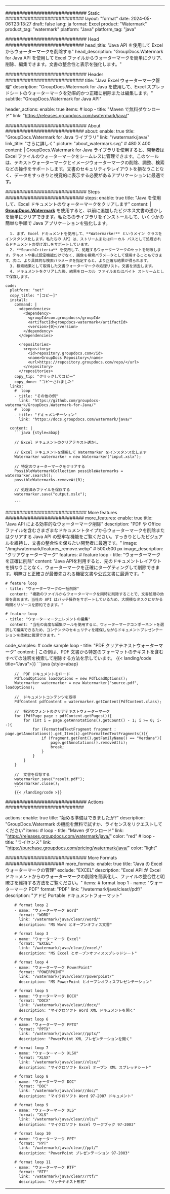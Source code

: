 
---
############################# Static ############################
layout: "format"
date:  2024-05-06T23:13:27
draft: false
lang: ja
format: Excel
product: "Watermark"
product_tag: "watermark"
platform: "Java"
platform_tag: "java"

############################# Head ############################
head_title: "Java API を使用して Excel からウォーターマークを削除する"
head_description: "GroupDocs.Watermark for Java API を使用して Excel ファイルからウォーターマークを簡単にクリア、削除、編集できます。文書の整合性と表示を強化します。"

############################# Header ############################
title: "Java Excel ウォーターマーク管理" 
description: "GroupDocs.Watermark for Java を使用して、Excel スプレッドシートのウォーターマークを効率的かつ正確に削除または編集します。"
subtitle: "GroupDocs.Watermark for Java API" 

header_actions:
  enable: true
  items:
    #  loop
    - title: "Maven で無料ダウンロード"
      link: "https://releases.groupdocs.com/watermark/java/"
      
############################# About ############################
about:
    enable: true
    title: "GroupDocs.Watermark for Java ライブラリ"
    link: "/watermark/java/"
    link_title: "さらに詳しく"
    picture: "about_watermark.svg" # 480 X 400
    content: |
       GroupDocs.Watermark for Java ライブラリを使用すると、開発者は Excel ファイルのウォーターマークをシームレスに管理できます。このツールは、テキストウォーターマークとイメージウォーターマークの削除、調整、検索などの操作をサポートします。文書のセキュリティやレイアウトを損なうことなく、データをすっきりと視覚的に表示する必要があるアプリケーションに最適です。

############################# Steps ############################
steps:
    enable: true
    title: "Java を使用して、Excel ドキュメントのウォーターマークをクリアします"
    content: |
      **[GroupDocs.Watermark](https://products.groupdocs.com/watermark/java/)** を使用すると、以前に追加したビジネス文書の透かしを簡単にクリアできます。私たちのライブラリをインストールして、いくつかの簡単な手順で Java アプリケーションを強化します。
      
      1. まず、Excel ドキュメントを使用して、**Watermarker** というメイン クラスをインスタンス化します。私たちの API は、ストリームまたはローカル パスとして処理されるドキュメントの受け渡しをサポートしています。
      2. **SearchCriteria** を使用して、処理するウォーターマークのセットを制限します。テキストや書式設定機能だけでなく、画像を検索パラメータとして使用することもできます。次に、より具体的な検索パラメータを指定すると、より正確な結果が得られます。
      3. 検索結果として取得した文書ウォーターマークの処理リスト。文書を消去します。
      4. ドキュメントをクリアした後、結果をローカル ファイルまたはバイト ストリームとして保存します。
   
    code:
      platform: "net"
      copy_title: "[コピー]"
      install:
        command: |
          <dependencies>
            <dependency>
              <groupId>com.groupdocs</groupId>
              <artifactId>groupdocs-watermark</artifactId>
              <version>{0}</version>
            </dependency>
          </dependencies>

          <repositories>
            <repository>
              <id>repository.groupdocs.com</id>
              <name>GroupDocs Repository</name>
              <url>https://repository.groupdocs.com/repo/</url>
            </repository>
          </repositories>
        copy_tip: "クリックしてコピー"
        copy_done: "コピーされました"
      links:
        #  loop
        - title: "その他の例"
          link: "https://github.com/groupdocs-watermark/GroupDocs.Watermark-for-Java/"
        #  loop
        - title: "ドキュメンテーション"
          link: "https://docs.groupdocs.com/watermark/java/"
          
      content: |
        ```java {style=abap}

        // Excel ドキュメントのクリアテキスト透かし

        // Excel ドキュメントを使用して Watermarker をインスタンス化します
        Watermarker watermarker = new Watermarker("input.xslx");
        
        // 特定のウォーターマークをクリアする
        PossibleWatermarkCollection possibleWatermarks = watermarker.search();
        possibleWatermarks.removeAt(0);

        // 処理済みファイルを保存する
        watermarker.save("output.xslx");
        
        ```    
        
############################# More features ############################
more_features:
  enable: true
  title: "Java API による効率的なウォーターマーク削除"
  description: "PDF や Office ファイルを含むさまざまなドキュメントタイプからウォーターマークを削除またはクリアする Java API の堅牢な機能をご覧ください。すっきりとしたビジュアルを維持し、文書の整合性を保ちたい開発者に最適です。"
  image: "/img/watermark/features_remove.webp" # 500x500 px
  image_description: "クリアウォーターマーク"
  features:
    # feature loop
    - title: "ウォーターマークを正確に削除"
      content: "Java APIを利用すると、元のドキュメントレイアウトを損なうことなく、ウォーターマークを正確にターゲティングして削除できます。明瞭さと正確さが最優先される機密文書や公式文書に最適です。"

    # feature loop
    - title: "ウォーターマークの一括削除"
      content: "複数のファイルからウォーターマークを同時に削除することで、文書処理の効率を高めます。当社の API はバッチ操作をサポートしているため、大規模なタスクにかかる時間とリソースを節約できます。"

    # feature loop
    - title: "ウォーターマークエレメントの編集"
      content: "当社の高度な編集ツールを使用すると、ウォーターマークコンポーネントを選択して編集できるため、コンテンツのセキュリティを確保しながらドキュメントプレゼンテーションを柔軟に管理できます。"
      
  code_samples:
    # code sample loop
    - title: "PDF クリアテキストウォーターマーク"
      content: |
        この例は、PDF 文書から特定のフォーマットのテキストを含むすべての注釈を検索して削除する方法を示しています。
        {{< landing/code title="Java">}}
        ```java {style=abap}
        
        //  PDF ドキュメントをロード
        PdfLoadOptions loadOptions = new PdfLoadOptions();
        Watermarker watermarker = new Watermarker("source.pdf", loadOptions);

        //  ドキュメントコンテンツを取得
        PdfContent pdfContent = watermarker.getContent(PdfContent.class);

        //  特定のフォントのクリアテキストウォーターマーク
        for (PdfPage page : pdfContent.getPages()){
            for (int i = page.getAnnotations().getCount() - 1; i >= 0; i--){
                for (FormattedTextFragment fragment : page.getAnnotations().get_Item(i).getFormattedTextFragments()){
                    if (fragment.getFont().getFamilyName() == "Verdana"){
                        page.getAnnotations().removeAt(i);
                        break;
                    }
                }
            }
        }

        //  文書を保存する
        watermarker.save("result.pdf");
        watermarker.close();
        ```
        {{< /landing/code >}}


############################# Actions ############################

actions:
  enable: true
  title: "始める準備はできましたか?"
  description: "GroupDocs.Watermark の機能を無料で試すか、ライセンスをリクエストしてください"
  items:
    #  loop
    - title: "Maven ダウンロード"
      link: "https://releases.groupdocs.com/watermark/java/"
      color: "red"
        #  loop
    - title: "ライセンス"
      link: "https://purchase.groupdocs.com/pricing/watermark/java/"
      color: "light"


############################# More Formats #####################
more_formats:
    enable: true
    title: "Java の Excel ウォーターマークの管理"
    exclude: "EXCEL"
    description: "Excel API が Excel ドキュメントからのウォーターマークの削除を簡素化し、ファイルの整合性と明瞭さを維持する方法をご覧ください。"
    items: 
        # format loop 1
        - name: "ウォーターマーク PDF"
          format: "PDF"
          link: "/watermark/java/clear//pdf/"
          description: "アドビ Portable ドキュメントフォーマット"

        # format loop 2
        - name: "ウォーターマーク Word"
          format: "WORD"
          link: "/watermark/java/clear//word/"
          description: "MS Word とオープンオフィス文書"
          
        # format loop 3
        - name: "ウォーターマーク Excel"
          format: "EXCEL"
          link: "/watermark/java/clear//excel/"
          description: "MS Excel とオープンオフィススプレッドシート"

        # format loop 4
        - name: "ウォーターマーク PowerPoint"
          format: "POWERPOINT"
          link: "/watermark/java/clear//powerpoint/"
          description: "MS PowerPoint とオープンオフィスプレゼンテーション"

        # format loop 5
        - name: "ウォーターマーク DOCX"
          format: "DOCX"
          link: "/watermark/java/clear//docx/"
          description: "マイクロソフト Word XML ドキュメントを開く"
          
        # format loop 6
        - name: "ウォーターマーク PPTX"
          format: "PPTX"
          link: "/watermark/java/clear//pptx/"
          description: "PowerPoint XML プレゼンテーションを開く"
          
        # format loop 7
        - name: "ウォーターマーク XLSX"
          format: "XLSX"
          link: "/watermark/java/clear//xlsx/"
          description: "マイクロソフト Excel オープン XML スプレッドシート"

        # format loop 8
        - name: "ウォーターマーク DOC"
          format: "DOC"
          link: "/watermark/java/clear//doc/"
          description: "マイクロソフト Word 97-2007 ドキュメント"

        # format loop 9
        - name: "ウォーターマーク XLS"
          format: "XLS"
          link: "/watermark/java/clear//xls/"
          description: "マイクロソフト Excel ワークブック 97-2003"

        # format loop 10
        - name: "ウォーターマーク PPT"
          format: "PPT"
          link: "/watermark/java/clear//ppt/"
          description: "PowerPoint プレゼンテーション 97-2003"

        # format loop 11
        - name: "ウォーターマーク RTF"
          format: "RTF"
          link: "/watermark/java/clear//rtf/"
          description: "リッチテキスト形式"

---